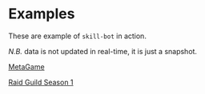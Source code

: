 # Examples

These are example of `skill-bot` in action.

*N.B.* data is not updated in real-time, it is just a snapshot.

[MetaGame](./metagame/)

[Raid Guild Season 1](./raidguild_s1/)
